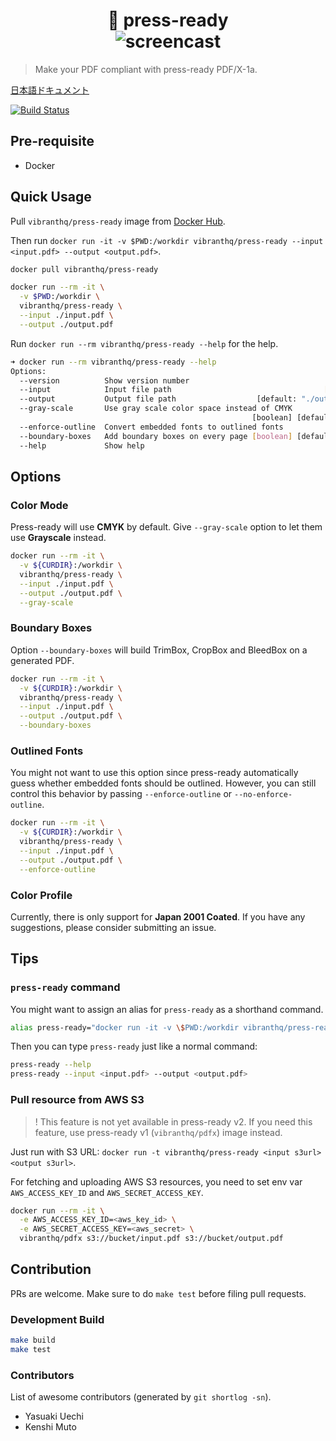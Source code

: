 <h1 align="center">
  🚀 press-ready
  <br/>
  <img alt="screencast" src="https://github.com/vibranthq/press-ready/blob/master/.readme/screencast.gif?raw=true">
</h1>

> Make your PDF compliant with press-ready PDF/X-1a.

[日本語ドキュメント](README.ja.md)

[![Build Status](https://travis-ci.com/vibranthq/press-ready.svg?branch=master)](https://travis-ci.com/vibranthq/press-ready)

## Pre-requisite

- Docker

## Quick Usage

Pull `vibranthq/press-ready` image from [Docker Hub](https://hub.docker.com/r/vibranthq/press-ready/).

Then run `docker run -it -v $PWD:/workdir vibranthq/press-ready --input <input.pdf> --output <output.pdf>`.

```bash
docker pull vibranthq/press-ready

docker run --rm -it \
  -v $PWD:/workdir \
  vibranthq/press-ready \
  --input ./input.pdf \
  --output ./output.pdf
```

Run `docker run --rm vibranthq/press-ready --help` for the help.

```bash
➜ docker run --rm vibranthq/press-ready --help
Options:
  --version          Show version number                               [boolean]
  --input            Input file path                                  [required]
  --output           Output file path                  [default: "./output.pdf"]
  --gray-scale       Use gray scale color space instead of CMYK
                                                      [boolean] [default: false]
  --enforce-outline  Convert embedded fonts to outlined fonts          [boolean]
  --boundary-boxes   Add boundary boxes on every page [boolean] [default: false]
  --help             Show help                                         [boolean]
```

## Options

### Color Mode

Press-ready will use **CMYK** by default. Give `--gray-scale` option to let them use **Grayscale** instead.

```bash
docker run --rm -it \
  -v ${CURDIR}:/workdir \
  vibranthq/press-ready \
  --input ./input.pdf \
  --output ./output.pdf \
  --gray-scale
```

### Boundary Boxes

Option `--boundary-boxes` will build TrimBox, CropBox and BleedBox on a generated PDF.

```bash
docker run --rm -it \
  -v ${CURDIR}:/workdir \
  vibranthq/press-ready \
  --input ./input.pdf \
  --output ./output.pdf \
  --boundary-boxes
```

### Outlined Fonts

You might not want to use this option since press-ready automatically guess whether embedded fonts should be outlined.
However, you can still control this behavior by passing `--enforce-outline` or `--no-enforce-outline`.

```bash
docker run --rm -it \
  -v ${CURDIR}:/workdir \
  vibranthq/press-ready \
  --input ./input.pdf \
  --output ./output.pdf \
  --enforce-outline
```

### Color Profile

Currently, there is only support for **Japan 2001 Coated**. If you have any suggestions, please consider submitting an issue.

## Tips

### `press-ready` command

You might want to assign an alias for `press-ready` as a shorthand command.

```bash
alias press-ready="docker run -it -v \$PWD:/workdir vibranthq/press-ready"
```

Then you can type `press-ready` just like a normal command:

```bash
press-ready --help
press-ready --input <input.pdf> --output <output.pdf>
```

### Pull resource from AWS S3

> ! This feature is not yet available in press-ready v2.
> If you need this feature, use press-ready v1 (`vibranthq/pdfx`) image instead.

Just run with S3 URL: `docker run -t vibranthq/press-ready <input s3url> <output s3url>`.

For fetching and uploading AWS S3 resources, you need to set env var `AWS_ACCESS_KEY_ID` and `AWS_SECRET_ACCESS_KEY`.

```bash
docker run --rm -it \
  -e AWS_ACCESS_KEY_ID=<aws_key_id> \
  -e AWS_SECRET_ACCESS_KEY=<aws_secret> \
  vibranthq/pdfx s3://bucket/input.pdf s3://bucket/output.pdf
```

## Contribution

PRs are welcome. Make sure to do `make test` before filing pull requests.

### Development Build

```bash
make build
make test
```

### Contributors

List of awesome contributors (generated by `git shortlog -sn`).

- Yasuaki Uechi
- Kenshi Muto
